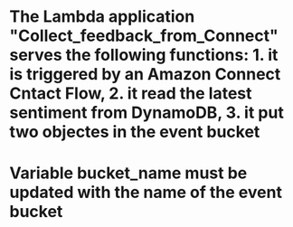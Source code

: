 # The Lambda application "Collect_feedback_from_Connect" serves the following functions: 1. it is triggered by an Amazon Connect Cntact Flow, 2. it read the latest sentiment from DynamoDB, 3. it put two objectes in the event bucket
# Variable bucket_name must be updated with the name of the event bucket
